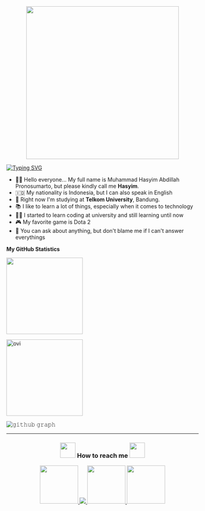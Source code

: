 <div id="header" align="center">
  <img src="https://media.giphy.com/media/26tn33aiTi1jkl6H6/giphy.gif" width="400px"/>
</div>

[![Typing SVG](https://readme-typing-svg.herokuapp.com?font=Caveat&size=30&color=2CFF00&background=000000&vCenter=true&width=500&lines=Heyy!!!...+My+Name+is+Hasyim;a+Telecommunication+Engineering+Student;I'm+from+Bali%2C+Indonesia;and+I+love+learning+a+lot+of+things)](https://git.io/typing-svg)

- :man_student: Hello everyone... My full name is Muhammad Hasyim Abdillah Pronosumarto, but please kindly call me **Hasyim**.
- :indonesia: My nationality is Indonesia, but I can also speak in English
- :school: Right now I'm studying at **Telkom University**, Bandung.
- :books: I like to learn a lot of things, especially when it comes to technology
- :technologist: I started to learn coding at university and still learning until now
- :video_game: My favorite game is Dota 2
- 💬 You can ask about anything, but don't blame me if I can't answer everythings

**My GitHub Statistics**

<p><img src="https://github-readme-stats.vercel.app/api?username=HasyimAP&show_icons=true&theme=radical" height="200px"></p>

<p><img src="https://github-readme-stats.vercel.app/api/top-langs?username=HasyimAP&show_icons=true&locale=en&layout=compact&theme=radical" alt="ovi" height="200px"></p>

![𝚐𝚒𝚝𝚑𝚞𝚋 𝚐𝚛𝚊𝚙𝚑](https://activity-graph.herokuapp.com/graph?username=HasyimAP&theme=react-dark&hide_border=true&area=true)

<hr>
<h3 align="center"><img src="https://media.giphy.com/media/dXRrE7Nn5BcN8YXRzE/giphy.gif" height="40px"> How to reach me <img src="https://media.giphy.com/media/dXRrE7Nn5BcN8YXRzE/giphy.gif" height="40px"></h3>

<p align="center">
  <a href="https://www.linkedin.com/in/hasyim-abdillah-391079237/">
    <img src="https://www.vectorlogo.zone/logos/linkedin/linkedin-ar21.svg" height="100px">
  </a>
  
  <a href="https://www.instagram.com/hasyim2051/">
    <img src="https://www.vectorlogo.zone/logos/instagram/instagram-ar21.svg" heigth="100px">
  </a>
  
  <a href="mailto:abdillahpronosumarto@gmail.com">
    <img src="https://www.vectorlogo.zone/logos/gmail/gmail-ar21.svg" height="100px">
  </a>
  
  <a href="https://www.kaggle.com/hasyimabdillah">
    <img src="https://www.vectorlogo.zone/logos/kaggle/kaggle-ar21.svg" height="100px">
  </a>
</p>
